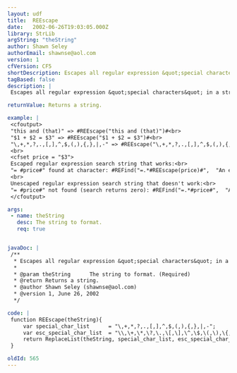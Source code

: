 ```yaml
---
layout: udf
title:  REEscape
date:   2002-06-26T19:03:05.000Z
library: StrLib
argString: "theString"
author: Shawn Seley
authorEmail: shawnse@aol.com
version: 1
cfVersion: CF5
shortDescription: Escapes all regular expression &quot;special characters&quot; in a string with &quot;\&quot;.
tagBased: false
description: |
 Escapes all regular expression &quot;special characters&quot; in a string with &quot;\&quot;. Useful for dynamic uses of REFind and REReplace.

returnValue: Returns a string.

example: |
 <cfoutput>
 "this and (that)" => #REEscape("this and (that)")#<br>
 "$1 + $2 = $3" => #REEscape("$1 + $2 = $3")#<br>
 "\,+,*,?,.,[,],^,$,(,),{,},|,-" => #REEscape("\,+,*,?,.,[,],^,$,(,),{,},|,-")#<br>
 <br>
 <cfset price = "$3">
 Escaped regular expression search string that works:<br>
 "= #price#" found at character: #REFind("=.*#REEscape(price)#",  "An example of simple financial math: $1 + $2 = $3")#<br>
 <br>
 Unescaped regular expression search string that doesn't work:<br>
 "= #price#" not found (search returns zero): #REFind("=.*#price#",  "An example of simple financial math: $1 + $2 = $3")#
 </cfoutput>

args:
 - name: theString
   desc: The string to format.
   req: true


javaDoc: |
 /**
  * Escapes all regular expression &quot;special characters&quot; in a string with &quot;\&quot;.
  * 
  * @param theString      The string to format. (Required)
  * @return Returns a string. 
  * @author Shawn Seley (shawnse@aol.com) 
  * @version 1, June 26, 2002 
  */

code: |
 function REEscape(theString){
     var special_char_list      = "\,+,*,?,.,[,],^,$,(,),{,},|,-";
     var esc_special_char_list  = "\\,\+,\*,\?,\.,\[,\],\^,\$,\(,\),\{,\},\|,\-";
     return ReplaceList(theString, special_char_list, esc_special_char_list);
 }

oldId: 565
---
```


